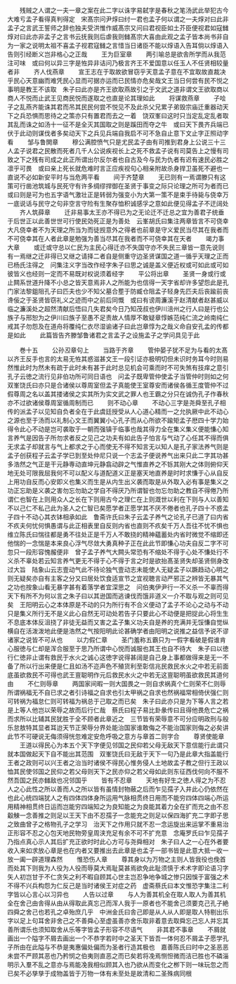 <!-- { "loadSidebar": true } -->
　　残贼之人谓之一夫一章之案在此二字以诛字易弑字是春秋之笔汤武此举犯古今大难亏孟子看得真判得定　宋髙宗问尹焞曰纣一君也孟子何以谓之一夫焞对曰此非孟子之言武王誓师之辞也独夫受洪惟作威髙宗又问曰君视臣如土芥臣便视君如寇雠焞对曰此亦非孟子之言书云抚我则后虐我则雠髙宗大喜由此观之孟子皆本尚书非自为一家之说明太祖不喜孟子视君寇雠之言惜当日诸臣不能以焞语入告耳倘以焞语入告则引经断义岂非格心之正哉
　　王为巨室章
　　两引喻总是欲舎所学而从我范注可味　或曰何以异三字是恠异非诘问乃极言齐王不爱国意以任玉人不任贤相较量者非
　　齐人伐燕章
　　宣王志在于取故欲冒窃乎天意孟子意在不宜取故直裁决乎民心天意幽而难凭民心显而可据亦运而已民情亦危矣哉文王当日何尝有民不悦之事明是教王不该取　朱子曰此亦是齐王欲取燕故引之于文武之道非谓文王欲取商以商人不悦而止武王见商民悦而遂取之也直是论其理如此
　　将谋救燕章
　　子哙子之乱燕齐能诛其君而吊其民民何尝不悦见不及此杀父兄累子弟毁宗庙迁重器动天下之兵恐惧而思待之之策亦只有置君而去之一着　饶双峯曰这时只当定乱定乱者取其乱而诛之如汤十一征不是全灭其国取之则是蹊田而夺之牛　或曰天下畏齐兵端已伏于此动则谋伐者多矣动天下之兵见兵端自我启不可不急自止意下文止字正照动字看
　　邹与鲁閧章
　　穆公满腔愤气只是尤民孟子由有司推到君身上公说三十三人孟子说君之民散而死者几千人公说疾视长上之死不救孟子说有司莫告上之慢有司致之下之残有司成之此正所谓出尔反尔者也自古及今与民为仇者有迟有速民必胜之凛乎可畏　或曰亲上死长就危难时言正应疾视句心相亲附故杀身捍卫虽死不避也一直说不必如新安平时与当危两平看
　　间于齐楚章
　　无已则有一焉谓滕只有这策可行凿池筑城与民死守有许多绸缪捍御在圣贤于事变之际只论理之所可为者而已　或曰则是可为也五字语气激壮正是转弱为强变小为大第一策不是束手待毙与侥幸万一底说话与民守之句非空言守险有生聚存恤积诚感孚之意如此便见得孟子不迂阔处
　　齐人筑薛章
　　迁非易事太王亦不得已为之无论迁不迁总之宜为善君子统垂于后世正以此善世世可行使民効死正是为善处　云峯胡氏曰集注两章皆言不可侥幸大凡侥幸者不为天理之所当为而徒觊意外之得者也前章是守义爱民当尽其在我者而不可侥幸其在人者此章是勉强为善当尽其在我者而不可侥幸其在天者
　　竭力事大章
　　或迁或守总以仁民为主民心得迁亦不失国守亦不失民三章皆一意先说则有一焉继之迁非得已又继之请择二者自是侧重守边圣贤谋国之道一循乎天理之正而已杨氏注得之　问集注义字当改作经字朱子曰思之诚是盖义便近权或可如此或可如彼皆义也经则一定而不易既对权说须着经字
　　平公将出章
　　圣贤一身或行或止闗系世道升降不小总之皆天意焉非人之所能为也信得一天字省却许多望怨此是孔门家法黎鉏阻孔子曰匹夫也少不知父墓合塟于防臧仓阻孟子轻身先匹夫后丧踰前丧谗佞之于圣贤皆窃礼义之迹而中之前后同慨　或曰有谤周濂溪于赵清献者赵甚威以临之濂溪处之超然清献后悟曰几失君矣今日乃知茂叔也伊川涪州之行人曰是行也公族子与邢恕为之伊川曰族子至愚不足责故人情厚不敢疑章惇嫉范纯仁流之岭南纯仁戒其子勿怨及在道舟将覆纯仁衣尽湿谕诸子曰此岂章惇为之哉义命自安孔孟的传都是如此
　　此篇皆告齐滕邹鲁诸君之言孟子之设施孟子之学问具见于此



　　巻十五
　　公孙丒章句上
　　当路于齐章
　　管仲晏子犹不足为与看的太髙以齐王反手也言的太易无恠其惑滋甚文王一段引证亦极明切但未识时务耳今时则易然惟此时为然未有疏于此时未有甚于此时总见机会可乘而时不可失煞有技痒之意引孔子云徳之流行见非伯功所可同日语也　问孟子既卑管仲使孟子当管仲时则如之何双峯饶氏曰亦只是合诸侯以尊周室但孟子真能使王室尊安而诸侯各循王度管仲不过假尊周之名以盖其搂诸侯之实其所为实文武之罪人也王霸之分只在诚伪孔子作春秋亦不过欲诸侯尊周室循周制而已
　　则不动心章
　　不动心三字是尧舜至孔子相传的派孟子以见知自负者全在于此虞廷授受从人心道心精而一之允执厥中此不动心之源也至于汤而以礼制心文王而翼翼小心孔子而从心所欲不踰矩孟子厯四十学力始得令此心不动是岂可袭取于一朝而强镇于临事也哉其得力全在集义集义便能慊心知言养气是因告子所勿求者反之见己之功夫有如此告子怕言与气动了心任其不得而俱无求孟子却就言与气上都求之于心而使无不得不知言无以知人是孔子家法养气则是孟子创获程子云孟子学已到至处仲尼只说一个志孟子便说养气出来只此二字其功甚多浩然之气正是干元静専动直坤元静翕动辟之气惟直养之不铄其刚大之体则俯仰天地无处可限我屈我何不可以配义与道配道义正是塞天地直养是时时求慊于心从自反上用功自反而心安即义也集义而生是从内生出义袭而取是从外取入必有事是集义之功正忘助是义袭之害勿忘勿助之学自不得厌乃所谓智也勿忘勿助之教自不得倦乃所谓仁也智在上则用众人之长在下则用古今之理仁在上则溉世以利在下则与人以善知不以己仁不私己此为圣人之仁智已矣愿学者正愿学其不厌不倦者也孔子四十不惑孟子四十不动心其衣钵相承如此　鲁斋许氏曰朱子云孟子养气之论孔子已道了曰内省不疚夫何忧何惧愚谓与此正相表里自反则内省也直则不疚矣千万人吾往不忧不惧也　维立陈氏曰惴往都是勇不往处正是千万人不敢挠的精神藴蓄处内省时微觉不缩即还他惴的一念惴是本来良心浮气尽敛大勇真种子正在此此节即慊心功夫自反二字不可忽只一段形容愧赧便非　曾子孟子养气大闗头常恐有不缩处不得于心处不慊处行不义杀不辜处若云知言养气更无不得于心不得于言之时是欲抬髙圣贤失却圣贤侧身改过大旨　陆象山云志壹动气此不待论独气壹动志未能使人无疑孟子以蹶趋动心明之则无疑矣亦自有主客之分又曰居处饮食适宣节之宜视聴言动严邪正之辨皆无暴其气之功也按象山看无暴字甚有着落学者宜深思之　问伯夷伊尹行一不义杀一不辜而得天下有所不为何以言之朱子曰以其逊国而逃谏伐而饿非道义一介不取与观之则可见矣　王阳明云心之本体原是不动的只为所行有不合义便动了孟子不论心之动与不动只是集义所行无不是义此心自然无可动处若告子只要此心不动便是把捉此心将生生不息底本体反沮挠了非徒无益而又害之孟子集义功夫自是养的充满并无馁慊自觉纵横自在活泼泼地此便是浩然之气按阳明此论甚确学者由阳明之说推之益信予说不谬诸家之说皆不可从也
　　以力假仁章
　　圣门羞称五霸只为一假字看破是假谁肯心服徳与仁却是浑合服至于思乃所谓中心悦而诚服也其王也自不待大　朱子曰以徳行仁徳非止谓有救民于水火之诚心这徳字说得甚阔是自己身上事都做得来是无一不备了所以行出来便是仁且如汤不迩声色不殖货利至彰信兆民救民水火之中若无前面底虽欲救民不可得也武王亶聪明作元后救民水火之中若无这亶聪明虽欲救民其道何由
　　不仁则辱章
　　两国家间暇一则大国畏之一则自求祸真个仁则荣不仁则辱所谓祸福无不自已求之者引诗福之自求也引太甲祸之自求也然祸福常相倚伏强仁则可转祸为福怠仁则可转福为祸总于己取之而已矣　朱子曰此亦只是为下等人言之若是上等人他岂以荣辱之故而后行仁哉　蔡氏曰程子易比卦彖传曰且得他畏危亡之祸而求所以比辅其民犹胜于全不顾者此章近之　三节皆有荣辱意不可分应明政刑与般乐怠敖特其显者耳迨天节正荣辱分界处能治国家谁敢侮之不能治国家则侮之必矣讲此节不可硬说无侮须得恍忽难定安危呼吸之意方与章首二则字合
　　尊贤使能章
　　王道以得民心为本五个天下字便见邻国之民仰若父母无敌天下意信能行此谓只就本国做起天下自不能出其范围　双峯饶氏曰无敌于天下一句乃是此章大指盖能行王者之政则可以兴王者之治当时诸侯不得民心惟务侵人土地故孟子教之但行王政以恤其民使邻国之民仰之若父母则天下之民亦仰之若父母如此则东征西伐何向不服不然吾国之民亦雠敌也况邻国乎
　　皆有不忍章
　　天地有好生之徳人得之为不忍人之心此性之所以善而人之所以皆有虽情封物蔽之后而乍见孺子入井此心仍依然在也此心统四端犹人之有四体四体身所运用气脉相贯终日用而不能穷四体四端心所运用精神相贯终日运而岂能穷四端知之为良知能之为良能其着力全在扩而充之由不忍觳觫一念善推之则足以王天下由不忍孺子一念能充之则足以保四海扩充二字即子思之致曲曾子之格物孔子之学习　治天下之作用只就不忍一念运旋出来运掌不重易治正形容不忍之心包天地民物旁皇周浃充足有余不可不扩充意　念庵罗氏曰乍见孺子乃指点真心示人其后扩充正欲时时此心方可与尧舜相对　朱子曰人之一心在外者要收入来如求放心章是也在内者又要推出去此章是也孟子一部书皆是此意大抵一收一放一阖一辟道理森然
　　惟恐伤人章
　　尊其身以为万物之主则人皆我役也俛首而处其下则我为人役为人役而辱莫大焉耻莫甚焉欲免此耻须慎于术术字即论语习字矢人初岂甘于不仁贪矢之利不暇自顾其心世主岂忍争地争城之惨只因悞于富强之术不得不兴兵构怨为仁反己是当时诸侯王对症之药　虚斋蔡氏曰本文惟恐字集注二利字皆以心言心以习异也
　　人告以过章
　　与人为善其机全在取人取人为善其机全在舍己由舎得从由从得取此真忘己而浑人我于一原者也不能舍己须要克己孔子絶四舜之舍己也若孔之卓殆庶几乎　中洲金氏曰舎己即是从人从人即是取人特剔出乐字以足上句耳舍非舍己之不善舜心至虚虽善亦舍乐取非着意去取舜忘己忘人并忘其善所谓乐也须知取舍从乐等字皆孟子形容不尽语气
　　非其君不事章
　　不屑就画出一个隘字不屑去画出一个不恭字若时中之圣天下皆吾一体何忍不屑孟子愿学孔子所由在此隘与不恭是夷惠偏处偏而为圣者行造其极也　嘉善陈氏曰时中之圣恶恶未尝不严顾其恶也乃矜悯之伯夷则直恶之而已矣若将凂焉恻怛微而洁已胜也不磷淄明示入羣不乱之意亦与焉能凂我相似顾其入也乃欲从而变化之栁下则一味玩忽之而已矣不必孳孳于成物盖皆于万物一体有未至处是故清和二圣殊病同根
